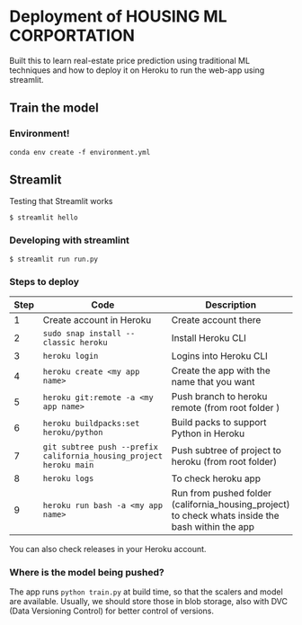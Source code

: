 # Deployment of HOUSING ML CORPORTATION


Built this to learn real-estate price prediction using traditional ML techniques and how to deploy it on Heroku to run the web-app using streamlit.

## Train the model

### Environment!
`conda env create -f environment.yml
`

## Streamlit

Testing that Streamlit works

`$ streamlit hello`

### Developing with streamlint
`$ streamlit run run.py
`    

### Steps to deploy
Step | Code | Description
--- | --- | ---
1 | Create account in Heroku | Create account there
2 | `sudo snap install --classic heroku` | Install Heroku CLI
3 | `heroku login` | Logins into Heroku CLI
4 | `heroku create <my app name>` | Create the app with the name that you want
5 | `heroku git:remote -a <my app name>` | Push branch to heroku remote (from root folder )
6 | `heroku buildpacks:set heroku/python` | Build packs to support Python in Heroku
7 | `git subtree push --prefix california_housing_project heroku main` | Push subtree of project to heroku (from root folder)
8 | `heroku logs` | To check heroku app
9 | `heroku run bash -a <my app name>` | Run from pushed folder (california_housing_project) to check whats inside the bash within the app

You can also check releases in your Heroku account.


### Where is the model being pushed?
The app runs `python train.py` at build time, so that the scalers and model are available. 
Usually, we should store those in blob storage, also with DVC (Data Versioning Control) for better control of versions. 

